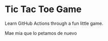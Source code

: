 # Tic Tac Toe Game

Learn GitHub Actions through a fun little game.

Mae mia que lo petamos de nuevo
